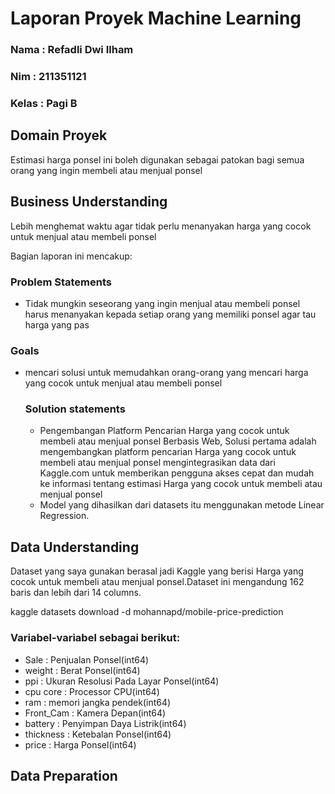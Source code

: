 # Laporan Proyek Machine Learning
### Nama : Refadli Dwi Ilham
### Nim : 211351121
### Kelas : Pagi B

## Domain Proyek

Estimasi harga ponsel ini boleh digunakan sebagai patokan bagi semua orang yang ingin membeli atau menjual ponsel
## Business Understanding

Lebih menghemat waktu agar tidak perlu menanyakan harga yang cocok untuk menjual atau membeli ponsel

Bagian laporan ini mencakup:

### Problem Statements

- Tidak mungkin seseorang yang ingin menjual atau membeli ponsel harus menanyakan kepada setiap orang yang memiliki ponsel agar tau harga yang pas

### Goals

- mencari solusi untuk memudahkan orang-orang yang mencari harga yang cocok untuk menjual atau membeli ponsel


    ### Solution statements
    - Pengembangan Platform Pencarian Harga yang cocok untuk membeli atau menjual ponsel Berbasis Web, Solusi pertama adalah mengembangkan platform pencarian Harga yang cocok untuk membeli atau menjual ponsel mengintegrasikan data dari Kaggle.com untuk memberikan pengguna akses cepat dan mudah ke informasi tentang estimasi Harga yang cocok untuk membeli atau menjual ponsel
    - Model yang dihasilkan dari datasets itu menggunakan metode Linear Regression.

## Data Understanding
Dataset yang saya gunakan berasal jadi Kaggle yang berisi Harga yang cocok untuk membeli atau menjual ponsel.Dataset ini mengandung 162 baris dan lebih dari 14 columns.

kaggle datasets download -d mohannapd/mobile-price-prediction 

### Variabel-variabel sebagai berikut:
- Sale  : Penjualan Ponsel(int64)
- weight    : Berat Ponsel(int64)
- ppi       : Ukuran Resolusi Pada Layar Ponsel(int64)
- cpu core  : Processor CPU(int64)
- ram       : memori jangka pendek(int64)
- Front_Cam : Kamera Depan(int64)
- battery   : Penyimpan Daya Listrik(int64)
- thickness : Ketebalan Ponsel(int64)
- price     : Harga Ponsel(int64)

## Data Preparation
